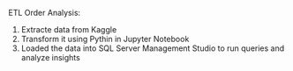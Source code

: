 ETL Order Analysis:

1. Extracte data from Kaggle
2. Transform it using Pythin in Jupyter Notebook
3. Loaded the data into SQL Server Management Studio to run queries and analyze insights
